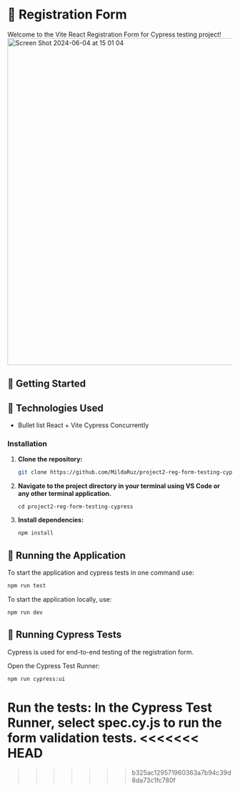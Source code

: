 # 🌟 Registration Form

Welcome to the Vite React Registration Form for Cypress testing project!
<img width="732" alt="Screen Shot 2024-06-04 at 15 01 04" src="https://github.com/MildaRuz/project2-reg-form-testing-cypress/assets/145338483/aeb72897-e9ee-437d-b487-2e8069c6e894">

## 🚀 Getting Started

## 🚀 Technologies Used

- Bullet list
  React + Vite
  Cypress
  Concurrently

### Installation

1. **Clone the repository:**
   ```sh
   git clone https://github.com/MildaRuz/project2-reg-form-testing-cypress.git
   ```
2. **Navigate to the project directory in your terminal using VS Code or any other terminal application.**

   ```
   cd project2-reg-form-testing-cypress
   ```

3. **Install dependencies:**
   ```sh
   npm install
   ```

## 🔧 Running the Application

To start the application and cypress tests in one command use:

```sh
npm run test
```

To start the application locally, use:

```sh
npm run dev
```

## 🧪 Running Cypress Tests

Cypress is used for end-to-end testing of the registration form.

Open the Cypress Test Runner:

```sh
npm run cypress:ui
```

Run the tests:
In the Cypress Test Runner, select spec.cy.js to run the form validation tests.
<<<<<<< HEAD
=======

> > > > > > > b325ac129571960363a7b94c39d8da73c1fc780f
